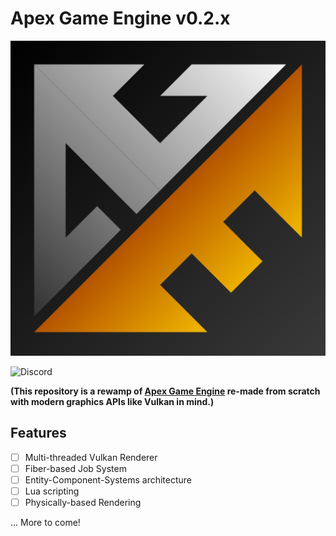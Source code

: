 # Apex Game Engine v0.2.x

![Apex Game Engine logo](media/ApexGameEngine-logo.svg)

![Discord](https://img.shields.io/discord/727088685463371827?color=e8a30e&label=%20Discord&logo=Discord&logoColor=e8a30e)

__(This repository is a rewamp of [Apex Game Engine](https://github.com/athanggupte/ApexGameEngine.git) re-made from scratch with modern graphics APIs like Vulkan in mind.)__

## Features

- [ ] Multi-threaded Vulkan Renderer
- [ ] Fiber-based Job System
- [ ] Entity-Component-Systems architecture
- [ ] Lua scripting
- [ ] Physically-based Rendering

... More to come!

